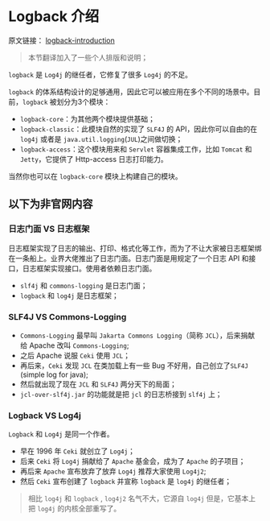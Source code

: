 # Logback 介绍

原文链接： [logback-introduction](https://logback.qos.ch/index.html)

> 本节翻译加入了一些个人排版和说明；

`logback` 是 `Log4j` 的继任者，它修复了很多 `Log4j` 的不足。

`logback` 的体系结构设计的足够通用，因此它可以被应用在多个不同的场景中。目前，`logback` 被划分为3个模块：

- `logback-core`：为其他两个模块提供基础；
- `logback-classic`：此模块自然的实现了 `SLF4J` 的 API，因此你可以自由的在 `log4j` 或者是 `java.util.logging`(`JUL`)之间做切换；
- `logback-access`：这个模块用来和 `Servlet` 容器集成工作，比如 `Tomcat` 和 `Jetty`，它提供了 Http-access 日志打印能力。

当然你也可以在 `logback-core` 模块上构建自己的模块。

## 以下为非官网内容

### 日志门面 VS 日志框架
日志框架实现了日志的输出、打印、格式化等工作，而为了不让大家被日志框架绑在一条船上。业界大佬推出了日志门面。日志门面是用规定了一个日志 API 和接口，日志框架实现接口。使用者依赖日志门面。

- `slf4j` 和 `commons-logging` 是日志门面；
- `logback` 和 `log4j` 是日志框架；

### SLF4J VS Commons-Logging

- `Commons-Logging` 最早叫  `Jakarta Commons Logging`（简称 `JCL`），后来捐献给 Apache 改叫 `Commons-Logging`;
- 之后 Apache 说服 `Ceki` 使用 `JCL`；
- 再后来，`Ceki` 发现 `JCL` 在类加载上有一些 Bug 不好用，自己创立了`SLF4J` (simple log for java);
- 然后就出现了现在 `JCL` 和 `SLF4J` 两分天下的局面；
- `jcl-over-slf4j.jar` 的功能就是把 `jcl` 的日志桥接到 `slf4j` 上；

### Logback VS Log4j

`Logback` 和 `Log4j` 是同一个作者。

- 早在 1996 年 `Ceki` 就创立了 `Log4j`；
- 后来 `Ceki` 将 `Log4j` 捐献给了 `Apache` 基金会，成为了 `Apache` 的子项目；
- 再后来 `Apache` 宣布放弃了放弃 `Log4j` 推荐大家使用 `Log4j2`;
- 然后 `Ceki` 宣布创建了 `logback` 并宣称 `logback` 是 `log4j` 的继任者；

> 相比 `log4j` 和 `logback` , `log4j2` 名气不大，它源自 `log4j` 但是，它基本上把 `log4j` 的内核全部重写了。


